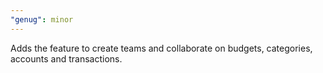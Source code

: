 ```yaml
---
"genug": minor
---
```


Adds the feature to create teams and collaborate on budgets, categories, accounts and transactions.
